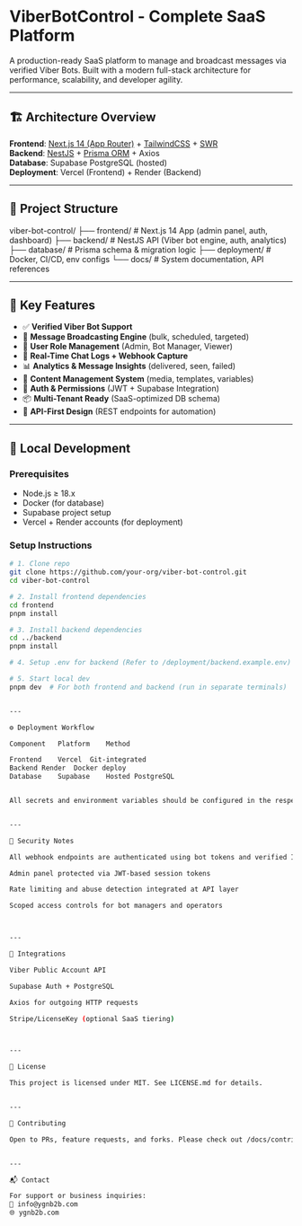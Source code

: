 # ViberBotControl - Complete SaaS Platform

A production-ready SaaS platform to manage and broadcast messages via verified Viber Bots. Built with a modern full-stack architecture for performance, scalability, and developer agility.

---

## 🏗️ Architecture Overview

**Frontend**: [Next.js 14 (App Router)](https://nextjs.org/docs/app) + [TailwindCSS](https://tailwindcss.com) + [SWR](https://swr.vercel.app/)  
**Backend**: [NestJS](https://nestjs.com) + [Prisma ORM](https://www.prisma.io/) + Axios  
**Database**: Supabase PostgreSQL (hosted)  
**Deployment**: Vercel (Frontend) + Render (Backend)

---

## 📁 Project Structure

viber-bot-control/ ├── frontend/                 # Next.js 14 App (admin panel, auth, dashboard) ├── backend/                  # NestJS API (Viber bot engine, auth, analytics) ├── database/                 # Prisma schema & migration logic ├── deployment/               # Docker, CI/CD, env configs └── docs/                     # System documentation, API references

---

## 🚀 Key Features

- ✅ **Verified Viber Bot Support**  
- 📲 **Message Broadcasting Engine** (bulk, scheduled, targeted)
- 👤 **User Role Management** (Admin, Bot Manager, Viewer)
- 💬 **Real-Time Chat Logs + Webhook Capture**
- 📊 **Analytics & Message Insights** (delivered, seen, failed)
- 📁 **Content Management System** (media, templates, variables)
- 🔐 **Auth & Permissions** (JWT + Supabase Integration)
- 📦 **Multi-Tenant Ready** (SaaS-optimized DB schema)
- 🔌 **API-First Design** (REST endpoints for automation)

---

## 🔧 Local Development

### Prerequisites

- Node.js ≥ 18.x
- Docker (for database)
- Supabase project setup
- Vercel + Render accounts (for deployment)

### Setup Instructions

```bash
# 1. Clone repo
git clone https://github.com/your-org/viber-bot-control.git
cd viber-bot-control

# 2. Install frontend dependencies
cd frontend
pnpm install

# 3. Install backend dependencies
cd ../backend
pnpm install

# 4. Setup .env for backend (Refer to /deployment/backend.example.env)

# 5. Start local dev
pnpm dev  # For both frontend and backend (run in separate terminals)


---

⚙️ Deployment Workflow

Component	Platform	Method

Frontend	Vercel	Git-integrated
Backend	Render	Docker deploy
Database	Supabase	Hosted PostgreSQL


All secrets and environment variables should be configured in the respective dashboard.


---

📌 Security Notes

All webhook endpoints are authenticated using bot tokens and verified IPs

Admin panel protected via JWT-based session tokens

Rate limiting and abuse detection integrated at API layer

Scoped access controls for bot managers and operators



---

🧩 Integrations

Viber Public Account API

Supabase Auth + PostgreSQL

Axios for outgoing HTTP requests

Stripe/LicenseKey (optional SaaS tiering)



---

📄 License

This project is licensed under MIT. See LICENSE.md for details.


---

🤝 Contributing

Open to PRs, feature requests, and forks. Please check out /docs/contributing.md before submitting.


---

📬 Contact

For support or business inquiries:
📧 info@ygnb2b.com
🌐 ygnb2b.com
